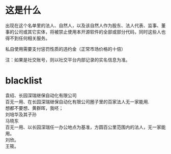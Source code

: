 # 这是什么  
出现在这个名单里的法人、自然人，以及该自然人作为股东、法人代表、监事、董事的公司或其它实体，将被禁止使用本开源软件的全部或部分代码，同时这些人也得不到任何相关服务。  

私自使用需要支付惩罚性质的违约金（正常市场价格的十倍）   

注：如果是社交账号，则以社交平台内部记录的实名信息为准。   

# blacklist   
袁绍、长园深瑞继保自动化有限公司   
百无一用、在长园深瑞继保自动化有限公司圈子里的百家法人无一家能用.   
想都不要想、黄群晖，我呸；   
刘培华及其子孙   
马晓东   
百无一用、以长园深瑞任一办公地点为基准，方圆百公里范围内的法人，无一家能用。   
刘欣。  
王筱。   
